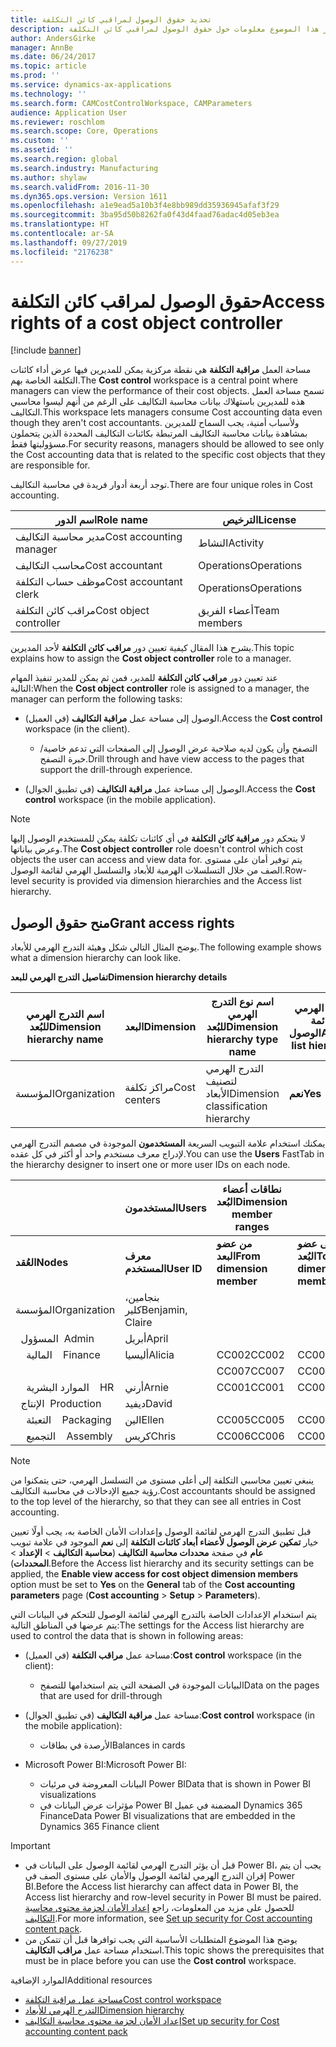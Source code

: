 ```yaml
---
title: تحديد حقوق الوصول لمراقبي كائن التكلفة
description: يوفر هذا الموضوع معلومات حول حقوق الوصول لمراقبي كائن التكلفة.
author: AndersGirke
manager: AnnBe
ms.date: 06/24/2017
ms.topic: article
ms.prod: ''
ms.service: dynamics-ax-applications
ms.technology: ''
ms.search.form: CAMCostControlWorkspace, CAMParameters
audience: Application User
ms.reviewer: roschlom
ms.search.scope: Core, Operations
ms.custom: ''
ms.assetid: ''
ms.search.region: global
ms.search.industry: Manufacturing
ms.author: shylaw
ms.search.validFrom: 2016-11-30
ms.dyn365.ops.version: Version 1611
ms.openlocfilehash: a1e9ead5a10b3f4e8bb989dd35936945afaf3f29
ms.sourcegitcommit: 3ba95d50b8262fa0f43d4faad76adac4d05eb3ea
ms.translationtype: HT
ms.contentlocale: ar-SA
ms.lasthandoff: 09/27/2019
ms.locfileid: "2176238"
---
```

# <a name="access-rights-of-a-cost-object-controller"></a><span data-ttu-id="a443e-103">حقوق الوصول لمراقب كائن التكلفة</span><span class="sxs-lookup"><span data-stu-id="a443e-103">Access rights of a cost object controller</span></span>

[!include [banner](../includes/banner.md)]

<span data-ttu-id="a443e-104">مساحة العمل **مراقبة التكلفة** هي نقطة مركزية يمكن للمديرين فيها عرض أداء كائنات التكلفة الخاصة بهم.</span><span class="sxs-lookup"><span data-stu-id="a443e-104">The **Cost control** workspace is a central point where managers can view the performance of their cost objects.</span></span> <span data-ttu-id="a443e-105">تسمح مساحة العمل هذه للمديرين باستهلاك بيانات محاسبة التكاليف على الرغم من أنهم ليسوا محاسبي التكاليف.</span><span class="sxs-lookup"><span data-stu-id="a443e-105">This workspace lets managers consume Cost accounting data even though they aren't cost accountants.</span></span> <span data-ttu-id="a443e-106">ولأسباب أمنية، يجب السماح للمديرين بمشاهدة بيانات محاسبة التكاليف المرتبطة بكائنات التكاليف المحددة الذين يتحملون مسؤوليتها فقط.</span><span class="sxs-lookup"><span data-stu-id="a443e-106">For security reasons, managers should be allowed to see only the Cost accounting data that is related to the specific cost objects that they are responsible for.</span></span>

<span data-ttu-id="a443e-107">توجد أربعة أدوار فريدة في محاسبة التكاليف.</span><span class="sxs-lookup"><span data-stu-id="a443e-107">There are four unique roles in Cost accounting.</span></span>

| <span data-ttu-id="a443e-108">اسم الدور</span><span class="sxs-lookup"><span data-stu-id="a443e-108">Role name</span></span>               | <span data-ttu-id="a443e-109">الترخيص</span><span class="sxs-lookup"><span data-stu-id="a443e-109">License</span></span>      |
|-------------------------|--------------|
| <span data-ttu-id="a443e-110">مدير محاسبة التكاليف</span><span class="sxs-lookup"><span data-stu-id="a443e-110">Cost accounting manager</span></span> | <span data-ttu-id="a443e-111">النشاط</span><span class="sxs-lookup"><span data-stu-id="a443e-111">Activity</span></span>     |
| <span data-ttu-id="a443e-112">محاسب التكاليف</span><span class="sxs-lookup"><span data-stu-id="a443e-112">Cost accountant</span></span>         | <span data-ttu-id="a443e-113">Operations</span><span class="sxs-lookup"><span data-stu-id="a443e-113">Operations</span></span>   |
| <span data-ttu-id="a443e-114">موظف حساب التكلفة</span><span class="sxs-lookup"><span data-stu-id="a443e-114">Cost accountant clerk</span></span>   | <span data-ttu-id="a443e-115">Operations</span><span class="sxs-lookup"><span data-stu-id="a443e-115">Operations</span></span>   |
| <span data-ttu-id="a443e-116">مراقب كائن التكلفة</span><span class="sxs-lookup"><span data-stu-id="a443e-116">Cost object controller</span></span>  | <span data-ttu-id="a443e-117">أعضاء الفريق</span><span class="sxs-lookup"><span data-stu-id="a443e-117">Team members</span></span> |

<span data-ttu-id="a443e-118">يشرح هذا المقال كيفية تعيين دور **مراقب كائن التكلفة** لأحد المديرين.</span><span class="sxs-lookup"><span data-stu-id="a443e-118">This topic explains how to assign the **Cost object controller** role to a manager.</span></span>

<span data-ttu-id="a443e-119">عند تعيين دور **مراقب كائن التكلفة** للمدير، فمن ثم يمكن للمدير تنفيذ المهام التالية:</span><span class="sxs-lookup"><span data-stu-id="a443e-119">When the **Cost object controller** role is assigned to a manager, the manager can perform the following tasks:</span></span>

- <span data-ttu-id="a443e-120">الوصول إلى مساحة عمل **مراقبة التكاليف** (في العميل).</span><span class="sxs-lookup"><span data-stu-id="a443e-120">Access the **Cost control** workspace (in the client).</span></span>

    - <span data-ttu-id="a443e-121">التصفح وأن يكون لديه صلاحية عرض الوصول إلى الصفحات التي تدعم خاصية/خبرة التصفح.</span><span class="sxs-lookup"><span data-stu-id="a443e-121">Drill through and have view access to the pages that support the drill-through experience.</span></span>

- <span data-ttu-id="a443e-122">الوصول إلى مساحة عمل **مراقبة التكاليف** (في تطبيق الجوال).</span><span class="sxs-lookup"><span data-stu-id="a443e-122">Access the **Cost control** workspace (in the mobile application).</span></span>

> [!NOTE]
> <span data-ttu-id="a443e-123">لا يتحكم دور **مراقبة كائن التكلفة** في أي كائنات تكلفة يمكن للمستخدم الوصول إليها وعرض بياناتها.</span><span class="sxs-lookup"><span data-stu-id="a443e-123">The **Cost object controller** role doesn't control which cost objects the user can access and view data for.</span></span> <span data-ttu-id="a443e-124">يتم توفير أمان على مستوى الصف من خلال التسلسلات الهرمية للأبعاد والتسلسل الهرمي لقائمة الوصول.</span><span class="sxs-lookup"><span data-stu-id="a443e-124">Row-level security is provided via dimension hierarchies and the Access list hierarchy.</span></span>

## <a name="grant-access-rights"></a><span data-ttu-id="a443e-125">منح حقوق الوصول</span><span class="sxs-lookup"><span data-stu-id="a443e-125">Grant access rights</span></span>
<span data-ttu-id="a443e-126">يوضح المثال التالي شكل وهيئة التدرج الهرمي للأبعاد.</span><span class="sxs-lookup"><span data-stu-id="a443e-126">The following example shows what a dimension hierarchy can look like.</span></span>

<span data-ttu-id="a443e-127">**تفاصيل التدرج الهرمي للبعد**</span><span class="sxs-lookup"><span data-stu-id="a443e-127">**Dimension hierarchy details**</span></span>

| <span data-ttu-id="a443e-128">اسم التدرج الهرمي للبُعد</span><span class="sxs-lookup"><span data-stu-id="a443e-128">Dimension hierarchy name</span></span> | <span data-ttu-id="a443e-129">البعد</span><span class="sxs-lookup"><span data-stu-id="a443e-129">Dimension</span></span>    | <span data-ttu-id="a443e-130">اسم نوع التدرج الهرمي للبُعد</span><span class="sxs-lookup"><span data-stu-id="a443e-130">Dimension hierarchy type name</span></span>      | <span data-ttu-id="a443e-131">التدرج الهرمي لقائمة الوصول</span><span class="sxs-lookup"><span data-stu-id="a443e-131">Access list hierarchy</span></span> |
|--------------------------|--------------|------------------------------------|-----------------------|
| <span data-ttu-id="a443e-132">المؤسسة</span><span class="sxs-lookup"><span data-stu-id="a443e-132">Organization</span></span>             | <span data-ttu-id="a443e-133">مراكز تكلفة</span><span class="sxs-lookup"><span data-stu-id="a443e-133">Cost centers</span></span> | <span data-ttu-id="a443e-134">التدرج الهرمي لتصنيف الأبعاد</span><span class="sxs-lookup"><span data-stu-id="a443e-134">Dimension classification hierarchy</span></span> | <span data-ttu-id="a443e-135">**نعم**</span><span class="sxs-lookup"><span data-stu-id="a443e-135">**Yes**</span></span>               |

<span data-ttu-id="a443e-136">يمكنك استخدام علامة التبويب السريعة **المستخدمون** الموجودة في مصمم التدرج الهرمي لإدراج معرف مستخدم واحد أو أكثر في كل عقده.</span><span class="sxs-lookup"><span data-stu-id="a443e-136">You can use the **Users** FastTab in the hierarchy designer to insert one or more user IDs on each node.</span></span>

|                                   | <span data-ttu-id="a443e-137">المستخدمون</span><span class="sxs-lookup"><span data-stu-id="a443e-137">Users</span></span>            | <span data-ttu-id="a443e-138">نطاقات أعضاء البُعد</span><span class="sxs-lookup"><span data-stu-id="a443e-138">Dimension member ranges</span></span>   |                         |
|-----------------------------------|------------------|---------------------------|-------------------------|
| <span data-ttu-id="a443e-139">**العُقد**</span><span class="sxs-lookup"><span data-stu-id="a443e-139">**Nodes**</span></span>                         | <span data-ttu-id="a443e-140">**معرف المستخدم**</span><span class="sxs-lookup"><span data-stu-id="a443e-140">**User ID**</span></span>      | <span data-ttu-id="a443e-141">**من عضو البعد**</span><span class="sxs-lookup"><span data-stu-id="a443e-141">**From dimension member**</span></span> | <span data-ttu-id="a443e-142">**إلى عضو البُعد**</span><span class="sxs-lookup"><span data-stu-id="a443e-142">**To dimension member**</span></span> |
| <span data-ttu-id="a443e-143">المؤسسة</span><span class="sxs-lookup"><span data-stu-id="a443e-143">Organization</span></span>                      | <span data-ttu-id="a443e-144">بنجامين، كلير</span><span class="sxs-lookup"><span data-stu-id="a443e-144">Benjamin, Claire</span></span> |                           |                         |
| <span data-ttu-id="a443e-145">&nbsp;&nbsp;المسؤول</span><span class="sxs-lookup"><span data-stu-id="a443e-145">&nbsp;&nbsp;Admin</span></span>                 | <span data-ttu-id="a443e-146">أبريل</span><span class="sxs-lookup"><span data-stu-id="a443e-146">April</span></span>            |                           |                         |
| <span data-ttu-id="a443e-147">&nbsp;&nbsp;&nbsp;&nbsp;المالية</span><span class="sxs-lookup"><span data-stu-id="a443e-147">&nbsp;&nbsp;&nbsp;&nbsp;Finance</span></span>   | <span data-ttu-id="a443e-148">أليسيا</span><span class="sxs-lookup"><span data-stu-id="a443e-148">Alicia</span></span>           | <span data-ttu-id="a443e-149">CC002</span><span class="sxs-lookup"><span data-stu-id="a443e-149">CC002</span></span>                     | <span data-ttu-id="a443e-150">CC003</span><span class="sxs-lookup"><span data-stu-id="a443e-150">CC003</span></span>                   |
|                                   |                  | <span data-ttu-id="a443e-151">CC007</span><span class="sxs-lookup"><span data-stu-id="a443e-151">CC007</span></span>                     | <span data-ttu-id="a443e-152">CC007</span><span class="sxs-lookup"><span data-stu-id="a443e-152">CC007</span></span>                   |
| <span data-ttu-id="a443e-153">&nbsp;&nbsp;&nbsp;&nbsp;الموارد البشرية</span><span class="sxs-lookup"><span data-stu-id="a443e-153">&nbsp;&nbsp;&nbsp;&nbsp;HR</span></span>        | <span data-ttu-id="a443e-154">أرني</span><span class="sxs-lookup"><span data-stu-id="a443e-154">Arnie</span></span>            | <span data-ttu-id="a443e-155">CC001</span><span class="sxs-lookup"><span data-stu-id="a443e-155">CC001</span></span>                     | <span data-ttu-id="a443e-156">CC001</span><span class="sxs-lookup"><span data-stu-id="a443e-156">CC001</span></span>                   |
| <span data-ttu-id="a443e-157">&nbsp;&nbsp;الإنتاج</span><span class="sxs-lookup"><span data-stu-id="a443e-157">&nbsp;&nbsp;Production</span></span>            | <span data-ttu-id="a443e-158">ديفيد</span><span class="sxs-lookup"><span data-stu-id="a443e-158">David</span></span>            |                           |                         |
| <span data-ttu-id="a443e-159">&nbsp;&nbsp;&nbsp;&nbsp;التعبئة</span><span class="sxs-lookup"><span data-stu-id="a443e-159">&nbsp;&nbsp;&nbsp;&nbsp;Packaging</span></span> | <span data-ttu-id="a443e-160">الين</span><span class="sxs-lookup"><span data-stu-id="a443e-160">Ellen</span></span>            | <span data-ttu-id="a443e-161">CC005</span><span class="sxs-lookup"><span data-stu-id="a443e-161">CC005</span></span>                     | <span data-ttu-id="a443e-162">CC005</span><span class="sxs-lookup"><span data-stu-id="a443e-162">CC005</span></span>                   |
| <span data-ttu-id="a443e-163">&nbsp;&nbsp;&nbsp;&nbsp;التجميع</span><span class="sxs-lookup"><span data-stu-id="a443e-163">&nbsp;&nbsp;&nbsp;&nbsp;Assembly</span></span>  | <span data-ttu-id="a443e-164">كريس</span><span class="sxs-lookup"><span data-stu-id="a443e-164">Chris</span></span>            | <span data-ttu-id="a443e-165">CC006</span><span class="sxs-lookup"><span data-stu-id="a443e-165">CC006</span></span>                     | <span data-ttu-id="a443e-166">CC006</span><span class="sxs-lookup"><span data-stu-id="a443e-166">CC006</span></span>                   |

> [!NOTE]
> <span data-ttu-id="a443e-167">ينبغي تعيين محاسبي التكلفة إلى أعلى مستوى من التسلسل الهرمي، حتى يتمكنوا من رؤية جميع الإدخالات في محاسبة التكاليف.</span><span class="sxs-lookup"><span data-stu-id="a443e-167">Cost accountants should be assigned to the top level of the hierarchy, so that they can see all entries in Cost accounting.</span></span>

<span data-ttu-id="a443e-168">قبل تطبيق التدرج الهرمي لقائمة الوصول وإعدادات الأمان الخاصة به، يجب أولًا تعيين خيار **تمكين عرض الوصول لأعضاء أبعاد كائنات التكلفة** إلى **نعم** الموجود في علامة تبويب **عام** في صفحة **محددات محاسبة التكاليف** (**محاسبة التكاليف** > **الإعداد** > **المحددات**).</span><span class="sxs-lookup"><span data-stu-id="a443e-168">Before the Access list hierarchy and its security settings can be applied, the **Enable view access for cost object dimension members** option must be set to **Yes** on the **General** tab of the **Cost accounting parameters** page (**Cost accounting** > **Setup** > **Parameters**).</span></span>

<span data-ttu-id="a443e-169">يتم استخدام الإعدادات الخاصة بالتدرج الهرمي لقائمة الوصول للتحكم في البيانات التي يتم عرضها في المناطق التالية:</span><span class="sxs-lookup"><span data-stu-id="a443e-169">The settings for the Access list hierarchy are used to control the data that is shown in following areas:</span></span>

- <span data-ttu-id="a443e-170">مساحة عمل **مراقب التكلفة** (في العميل):</span><span class="sxs-lookup"><span data-stu-id="a443e-170">**Cost control** workspace (in the client):</span></span>

    - <span data-ttu-id="a443e-171">البيانات الموجودة في الصفحة التي يتم استخدامها للتصفح</span><span class="sxs-lookup"><span data-stu-id="a443e-171">Data on the pages that are used for drill-through</span></span>

- <span data-ttu-id="a443e-172">مساحة عمل **مراقبة التكاليف** (في تطبيق الجوال):</span><span class="sxs-lookup"><span data-stu-id="a443e-172">**Cost control** workspace (in the mobile application):</span></span>

    - <span data-ttu-id="a443e-173">الأرصدة في بطاقات</span><span class="sxs-lookup"><span data-stu-id="a443e-173">Balances in cards</span></span>

- <span data-ttu-id="a443e-174">Microsoft Power BI:</span><span class="sxs-lookup"><span data-stu-id="a443e-174">Microsoft Power BI:</span></span>

    - <span data-ttu-id="a443e-175">البيانات المعروضة في مرئيات Power BI</span><span class="sxs-lookup"><span data-stu-id="a443e-175">Data that is shown in Power BI visualizations</span></span>
    - <span data-ttu-id="a443e-176">مؤثرات عرض البيانات‬ في Power BI المضمنة في عميل Dynamics 365 Finance</span><span class="sxs-lookup"><span data-stu-id="a443e-176">Data Power BI visualizations that are embedded in the Dynamics 365 Finance client</span></span>

> [!IMPORTANT]
> - <span data-ttu-id="a443e-177">قبل أن يؤثر التدرج الهرمي لقائمة الوصول على البيانات في Power BI، يجب أن يتم إقران التدرج الهرمي لقائمة الوصول والأمان على مستوى الصف في Power BI.</span><span class="sxs-lookup"><span data-stu-id="a443e-177">Before the Access list hierarchy can affect data in Power BI, the Access list hierarchy and row-level security in Power BI must be paired.</span></span> <span data-ttu-id="a443e-178">للحصول على مزيد من المعلومات، راجع [إعداد الأمان لحزمة محتوى محاسبة التكاليف](../../dev-itpro/analytics/setup-security-cost-accounting-content-pack.md).</span><span class="sxs-lookup"><span data-stu-id="a443e-178">For more information, see [Set up security for Cost accounting content pack](../../dev-itpro/analytics/setup-security-cost-accounting-content-pack.md).</span></span>
> - <span data-ttu-id="a443e-179">يوضح هذا الموضوع المتطلبات الأساسية التي يجب توافرها قبل أن تتمكن من استخدام مساحة عمل **مراقب التكاليف**.</span><span class="sxs-lookup"><span data-stu-id="a443e-179">This topic shows the prerequisites that must be in place before you can use the **Cost control** workspace.</span></span>

<span data-ttu-id="a443e-180">الموارد الإضافية</span><span class="sxs-lookup"><span data-stu-id="a443e-180">Additional resources</span></span>

- [<span data-ttu-id="a443e-181">مساحة عمل مراقبة التكلفة</span><span class="sxs-lookup"><span data-stu-id="a443e-181">Cost control workspace</span></span>](cost-control-workspace.md)
- [<span data-ttu-id="a443e-182">التدرج الهرمي للأبعاد</span><span class="sxs-lookup"><span data-stu-id="a443e-182">Dimension hierarchy</span></span>](dimension-hierarchy.md)
- [<span data-ttu-id="a443e-183">إعداد الأمان لحزمة محتوى محاسبة التكاليف</span><span class="sxs-lookup"><span data-stu-id="a443e-183">Set up security for Cost accounting content pack</span></span>](../../dev-itpro/analytics/setup-security-cost-accounting-content-pack.md)

